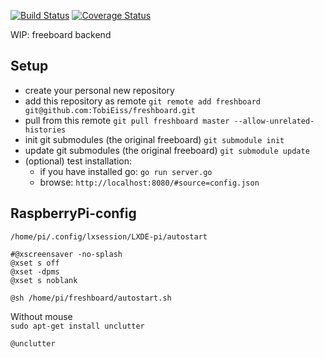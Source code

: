 [![Build Status](https://travis-ci.org/TobiEiss/freeboardBackend.svg?branch=master)](https://travis-ci.org/TobiEiss/freeboardBackend)
[![Coverage Status](https://coveralls.io/repos/github/TobiEiss/freeboardBackend/badge.svg?branch=master)](https://coveralls.io/github/TobiEiss/freeboardBackend?branch=master)

WIP: freeboard backend

## Setup
- create your personal new repository
- add this repository as remote `git remote add freshboard git@github.com:TobiEiss/freshboard.git`
- pull from this remote `git pull freshboard master --allow-unrelated-histories`
- init git submodules (the original freeboard) `git submodule init`
- update git submodules (the original freeboard) `git submodule update`
- (optional) test installation:
    - if you have installed go: `go run server.go`
    - browse: `http://localhost:8080/#source=config.json`

## RaspberryPi-config
`/home/pi/.config/lxsession/LXDE-pi/autostart`

```
#@xscreensaver -no-splash
@xset s off
@xset -dpms
@xset s noblank

@sh /home/pi/freshboard/autostart.sh

```

Without mouse  
`sudo apt-get install unclutter`  

```
@unclutter
```